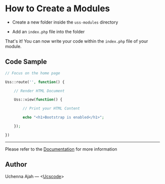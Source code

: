 # How to Create a Modules

- Create a new folder inside the `uss-modules` directory

- Add an `index.php` file into the folder

That's it! You can now write your code within the `index.php` file of your module.

## Code Sample

```php
// Focus on the home page

Uss::route('', function() {

    // Render HTML Document

    Uss::view(function() {

        // Print your HTML Content

        echo "<h1>Bootstrap is enabled</h1>";

    });

})
```

***

Please refer to the [Documentation](http://uss.ucscode.me) for more information

## Author

Uchenna Ajah &mdash; &lt;[Ucscode](http://ucscode.me)&gt;

